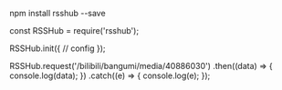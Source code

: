 npm install rsshub --save

const RSSHub = require('rsshub');

RSSHub.init({
    // config
});

RSSHub.request('/bilibili/bangumi/media/40886030')
    .then((data) => {
        console.log(data);
    })
    .catch((e) => {
        console.log(e);
    });
